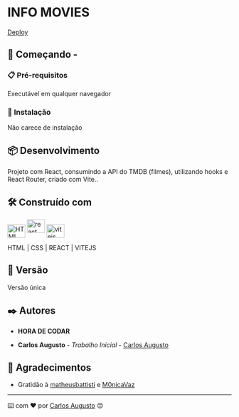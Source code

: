 # INFO MOVIES


[Deploy](https://infomovies-sigma.vercel.app/)

## 🚀 Começando -

### 📋 Pré-requisitos

Executável em qualquer navegador

### 🔧 Instalação

Não carece de instalação

## 📦 Desenvolvimento

Projeto com React, consumindo a API do TMDB (filmes), utilizando hooks e React Router, criado com Vite..

## 🛠️ Construído com

<img align="center" alt="HTML" height="30" width="40" src="https://cdn.worldvectorlogo.com/logos/html-1.svg"> <img align="center " alt="react" height="30" width="40" src="https://cdn.worldvectorlogo.com/logos/react-2.svg"> <img align="center" alt="vitejs" height="30" width="40" src="https://cdn.worldvectorlogo.com/logos/vitejs.svg">


HTML | CSS | REACT | VITEJS

## 📌 Versão

Versão única

## ✒️ Autores

- **HORA DE CODAR**

- **Carlos Augusto** - _Trabalho Inicial_ - [Carlos Augusto](https://www.linkedin.com/in/carlos-augusto-dantas-frei-51502ba9/)

## 🎁 Agradecimentos

- Gratidão à [matheusbattisti](https://github.com/matheusbattisti) e [M0nicaVaz](https://github.com/M0nicaVaz)

---

⌨️ com ❤️ por [Carlos Augusto](https://gist.github.com/Caarlos7x) 😊

